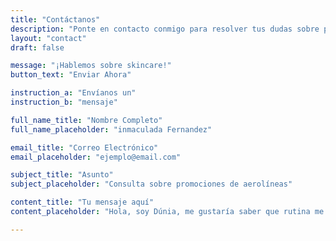 ```yaml
---
title: "Contáctanos"
description: "Ponte en contacto conmigo para resolver tus dudas sobre productos y rutinas de skincare."
layout: "contact"
draft: false

message: "¡Hablemos sobre skincare!"
button_text: "Enviar Ahora"

instruction_a: "Envíanos un"
instruction_b: "mensaje"

full_name_title: "Nombre Completo"
full_name_placeholder: "inmaculada Fernandez"

email_title: "Correo Electrónico"
email_placeholder: "ejemplo@email.com"

subject_title: "Asunto"
subject_placeholder: "Consulta sobre promociones de aerolíneas"

content_title: "Tu mensaje aquí"
content_placeholder: "Hola, soy Dúnia, me gustaría saber que rutina me iría mejor para...."

---
```

